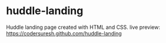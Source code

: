 # huddle-landing
Huddle landing page created with HTML and CSS.
live preview: https://codersuresh.github.com/huddle-landing
